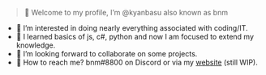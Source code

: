 > 👋 Welcome to my profile, I’m @kyanbasu also known as bnm

- 👀 I’m interested in doing nearly everything associated with coding/IT.
- 🌱 I learned basics of js, c#, python and now I am focused to extend my knowledge.
- 🎈 I’m looking forward to collaborate on some projects.
- 📧 How to reach me? bnm#8800 on Discord or via my [website](https://bnm.uk.to/about) (still WIP).

<!---
these are comments
⭐⭐⭐  kyanbasu/kyanbasu is a special repository: its README.md will appear on your profile! 
--->

